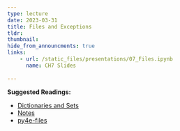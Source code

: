 ```yaml
---
type: lecture
date: 2023-03-31
title: Files and Exceptions
tldr: 
thumbnail: 
hide_from_announcments: true
links: 
    - url: /static_files/presentations/07_Files.ipynb
      name: CH7 Slides 
      
---
```

**Suggested Readings:**
- [Dictionaries and Sets](https://github.com/phonchi/nsysu-math106A/blob/master/static_files/presentations/07_Files.ipynb)
- [Notes](https://hackmd.io/@phonchi/programming-ch7)
- [py4e-files](https://www.py4e.com/html3/07-files)

